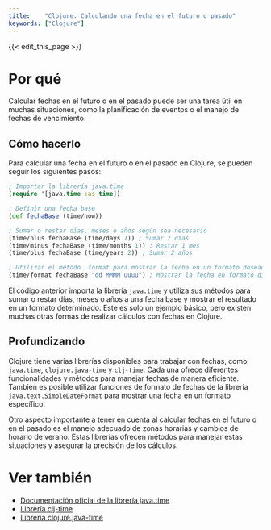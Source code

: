 ```yaml
---
title:    "Clojure: Calculando una fecha en el futuro o pasado"
keywords: ["Clojure"]
---
```


{{< edit_this_page >}}

# Por qué
Calcular fechas en el futuro o en el pasado puede ser una tarea útil en muchas situaciones, como la planificación de eventos o el manejo de fechas de vencimiento.

## Cómo hacerlo
Para calcular una fecha en el futuro o en el pasado en Clojure, se pueden seguir los siguientes pasos:

```Clojure
; Importar la librería java.time
(require '[java.time :as time])

; Definir una fecha base
(def fechaBase (time/now))

; Sumar o restar días, meses o años según sea necesario
(time/plus fechaBase (time/days 7)) ; Sumar 7 días
(time/minus fechaBase (time/months 1)) ; Restar 1 mes
(time/plus fechaBase (time/years 2)) ; Sumar 2 años

; Utilizar el método .format para mostrar la fecha en un formato deseado
(time/format fechaBase "dd MMMM uuuu") ; Mostrar la fecha en formato día mes año
```

El código anterior importa la librería `java.time` y utiliza sus métodos para sumar o restar días, meses o años a una fecha base y mostrar el resultado en un formato determinado. Este es solo un ejemplo básico, pero existen muchas otras formas de realizar cálculos con fechas en Clojure.

## Profundizando
Clojure tiene varias librerías disponibles para trabajar con fechas, como `java.time`, `clojure.java-time` y `clj-time`. Cada una ofrece diferentes funcionalidades y métodos para manejar fechas de manera eficiente. También es posible utilizar funciones de formato de fechas de la librería `java.text.SimpleDateFormat` para mostrar una fecha en un formato específico.

Otro aspecto importante a tener en cuenta al calcular fechas en el futuro o en el pasado es el manejo adecuado de zonas horarias y cambios de horario de verano. Estas librerías ofrecen métodos para manejar estas situaciones y asegurar la precisión de los cálculos.

# Ver también
- [Documentación oficial de la librería java.time](https://docs.oracle.com/javase/8/docs/api/java/time/package-summary.html)
- [Librería clj-time](https://github.com/clj-time/clj-time)
- [Librería clojure.java-time](https://github.com/dm3/clojure.java-time)